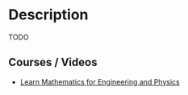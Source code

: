 # Description

TODO


## Courses / Videos

- [Learn Mathematics for Engineering and Physics](https://youtu.be/rwpsK6EGFz8)
